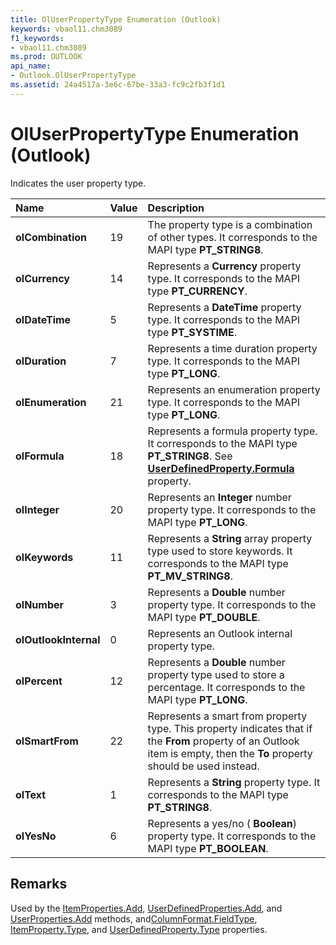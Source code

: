 ```yaml
---
title: OlUserPropertyType Enumeration (Outlook)
keywords: vbaol11.chm3089
f1_keywords:
- vbaol11.chm3089
ms.prod: OUTLOOK
api_name:
- Outlook.OlUserPropertyType
ms.assetid: 24a4517a-3e6c-67be-33a3-fc9c2fb3f1d1
---
```



# OlUserPropertyType Enumeration (Outlook)

Indicates the user property type.



|**Name**|**Value**|**Description**|
|:-----|:-----|:-----|
| **olCombination**|19|The property type is a combination of other types. It corresponds to the MAPI type  **PT_STRING8**.|
| **olCurrency**|14|Represents a  **Currency** property type. It corresponds to the MAPI type **PT_CURRENCY**.|
| **olDateTime**|5|Represents a  **DateTime** property type. It corresponds to the MAPI type **PT_SYSTIME**.|
| **olDuration**|7|Represents a time duration property type. It corresponds to the MAPI type  **PT_LONG**.|
| **olEnumeration**|21|Represents an enumeration property type. It corresponds to the MAPI type  **PT_LONG**.|
| **olFormula**|18|Represents a formula property type. It corresponds to the MAPI type  **PT_STRING8**. See  **[UserDefinedProperty.Formula](userdefinedproperty-formula-property-outlook.md)** property.|
| **olInteger**|20|Represents an  **Integer** number property type. It corresponds to the MAPI type **PT_LONG**.|
| **olKeywords**|11|Represents a  **String** array property type used to store keywords. It corresponds to the MAPI type **PT_MV_STRING8**.|
| **olNumber**|3|Represents a  **Double** number property type. It corresponds to the MAPI type **PT_DOUBLE**.|
| **olOutlookInternal**|0|Represents an Outlook internal property type. |
| **olPercent**|12|Represents a  **Double** number property type used to store a percentage. It corresponds to the MAPI type **PT_LONG**.|
| **olSmartFrom**|22|Represents a smart from property type. This property indicates that if the  **From** property of an Outlook item is empty, then the **To** property should be used instead.|
| **olText**|1|Represents a  **String** property type. It corresponds to the MAPI type **PT_STRING8**.|
| **olYesNo**|6|Represents a yes/no ( **Boolean**) property type. It corresponds to the MAPI type  **PT_BOOLEAN**.|

## Remarks

Used by the [ItemProperties.Add](itemproperties-add-method-outlook.md), [UserDefinedProperties.Add](userdefinedproperties-add-method-outlook.md), and [UserProperties.Add](userproperties-add-method-outlook.md) methods, and[ColumnFormat.FieldType](columnformat-fieldtype-property-outlook.md), [ItemProperty.Type](itemproperty-type-property-outlook.md), and [UserDefinedProperty.Type](userdefinedproperty-type-property-outlook.md) properties.


